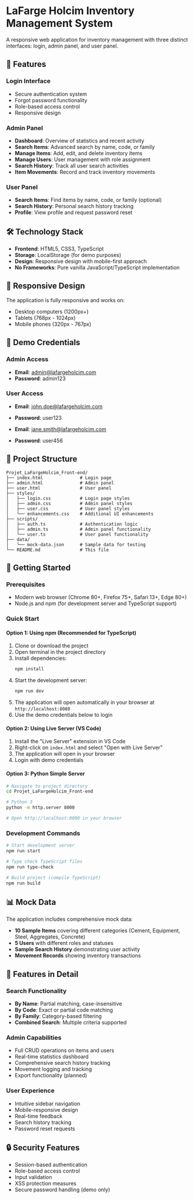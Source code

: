 # LaFarge Holcim Inventory Management System

A responsive web application for inventory management with three distinct interfaces: login, admin panel, and user panel.

## 🚀 Features

### Login Interface
- Secure authentication system
- Forgot password functionality
- Role-based access control
- Responsive design

### Admin Panel
- **Dashboard**: Overview of statistics and recent activity
- **Search Items**: Advanced search by name, code, or family
- **Manage Items**: Add, edit, and delete inventory items
- **Manage Users**: User management with role assignment
- **Search History**: Track all user search activities
- **Item Movements**: Record and track inventory movements

### User Panel
- **Search Items**: Find items by name, code, or family (optional)
- **Search History**: Personal search history tracking
- **Profile**: View profile and request password reset

## 🛠️ Technology Stack

- **Frontend**: HTML5, CSS3, TypeScript
- **Storage**: LocalStorage (for demo purposes)
- **Design**: Responsive design with mobile-first approach
- **No Frameworks**: Pure vanilla JavaScript/TypeScript implementation

## 📱 Responsive Design

The application is fully responsive and works on:
- Desktop computers (1200px+)
- Tablets (768px - 1024px)
- Mobile phones (320px - 767px)

## 🔐 Demo Credentials

### Admin Access
- **Email**: admin@lafargeholcim.com
- **Password**: admin123

### User Access
- **Email**: john.doe@lafargeholcim.com
- **Password**: user123

- **Email**: jane.smith@lafargeholcim.com
- **Password**: user456

## 📁 Project Structure

```
Projet_LaFargeHolcim_Front-end/
├── index.html              # Login page
├── admin.html              # Admin panel
├── user.html               # User panel
├── styles/
│   ├── login.css           # Login page styles
│   ├── admin.css           # Admin panel styles
│   ├── user.css            # User panel styles
│   └── enhancements.css    # Additional UI enhancements
├── scripts/
│   ├── auth.ts             # Authentication logic
│   ├── admin.ts            # Admin panel functionality
│   └── user.ts             # User panel functionality
├── data/
│   └── mock-data.json      # Sample data for testing
└── README.md               # This file
```

## 🚀 Getting Started

### Prerequisites
- Modern web browser (Chrome 80+, Firefox 75+, Safari 13+, Edge 80+)
- Node.js and npm (for development server and TypeScript support)

### Quick Start

#### Option 1: Using npm (Recommended for TypeScript)
1. Clone or download the project
2. Open terminal in the project directory
3. Install dependencies:
   ```bash
   npm install
   ```
4. Start the development server:
   ```bash
   npm run dev
   ```
5. The application will open automatically in your browser at `http://localhost:8080`
6. Use the demo credentials below to login

#### Option 2: Using Live Server (VS Code)
1. Install the "Live Server" extension in VS Code
2. Right-click on `index.html` and select "Open with Live Server"
3. The application will open in your browser
4. Login with demo credentials

#### Option 3: Python Simple Server
```bash
# Navigate to project directory
cd Projet_LaFargeHolcim_Front-end

# Python 3
python -m http.server 8000

# Open http://localhost:8000 in your browser
```

### Development Commands
```bash
# Start development server
npm run start

# Type check TypeScript files
npm run type-check

# Build project (compile TypeScript)
npm run build
```

## 📊 Mock Data

The application includes comprehensive mock data:
- **10 Sample Items** covering different categories (Cement, Equipment, Steel, Aggregates, Concrete)
- **5 Users** with different roles and statuses
- **Sample Search History** demonstrating user activity
- **Movement Records** showing inventory transactions

## 🔧 Features in Detail

### Search Functionality
- **By Name**: Partial matching, case-insensitive
- **By Code**: Exact or partial code matching
- **By Family**: Category-based filtering
- **Combined Search**: Multiple criteria supported

### Admin Capabilities
- Full CRUD operations on items and users
- Real-time statistics dashboard
- Comprehensive search history tracking
- Movement logging and tracking
- Export functionality (planned)

### User Experience
- Intuitive sidebar navigation
- Mobile-responsive design
- Real-time feedback
- Search history tracking
- Password reset requests

## 🔒 Security Features

- Session-based authentication
- Role-based access control
- Input validation
- XSS protection measures
- Secure password handling (demo only)


